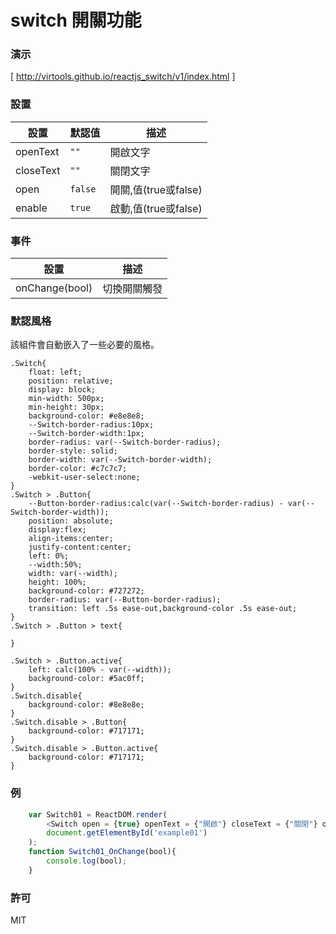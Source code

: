 switch 開關功能
=========================
### 演示
[ http://virtools.github.io/reactjs_switch/v1/index.html ]
### 設置
|設置|默認值|描述|
|---|---|---|
|openText|`""`|開啟文字|
|closeText|`""`|關閉文字|
|open|`false`|開關,值(true或false)|
|enable|`true`|啟動,值(true或false)|
### 事件
|設置|描述|
|---|---|
|onChange(bool)|切換開關觸發|
### 默認風格
該組件會自動嵌入了一些必要的風格。

    .Switch{
        float: left;
        position: relative;
        display: block;
        min-width: 500px;
        min-height: 30px;
        background-color: #e8e8e8;
        --Switch-border-radius:10px;
        --Switch-border-width:1px;
        border-radius: var(--Switch-border-radius);
        border-style: solid;
        border-width: var(--Switch-border-width);
        border-color: #c7c7c7;
        -webkit-user-select:none;
    }
    .Switch > .Button{
        --Button-border-radius:calc(var(--Switch-border-radius) - var(--Switch-border-width));
        position: absolute;    
        display:flex;
        align-items:center;
        justify-content:center;    
        left: 0%;
        --width:50%;
        width: var(--width);
        height: 100%;
        background-color: #727272;
        border-radius: var(--Button-border-radius);
        transition: left .5s ease-out,background-color .5s ease-out;
    }
    .Switch > .Button > text{

    }

    .Switch > .Button.active{
        left: calc(100% - var(--width));
        background-color: #5ac0ff;
    }
    .Switch.disable{
        background-color: #8e8e8e;
    }
    .Switch.disable > .Button{
        background-color: #717171;
    }
    .Switch.disable > .Button.active{
        background-color: #717171;
    }

### 例
```javascript
    var Switch01 = ReactDOM.render(
        <Switch open = {true} openText = {"開啟"} closeText = {"關閉"} onChange = {Switch01_OnChange}/>,
        document.getElementById('example01')
    );
    function Switch01_OnChange(bool){
        console.log(bool);
    }
```
### 許可

MIT
